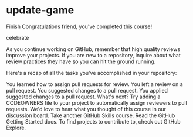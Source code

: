 # update-game
Finish
Congratulations friend, you've completed this course!

celebrate

As you continue working on GitHub, remember that high quality reviews improve your projects. If you are new to a repository, inquire about what review practices they have so you can hit the ground running.

Here's a recap of all the tasks you've accomplished in your repository:

You learned how to assign pull requests for review.
You left a review on a pull request.
You suggested changes to a pull request.
You applied suggested changes to a pull request.
What's next?
Try adding a CODEOWNERS file to your project to automatically assign reviewers to pull requests.
We'd love to hear what you thought of this course in our discussion board.
Take another GitHub Skills course.
Read the GitHub Getting Started docs.
To find projects to contribute to, check out GitHub Explore.
